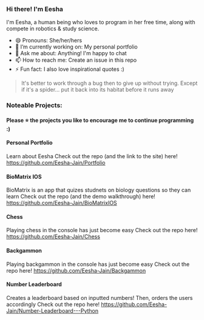 ### Hi there! I'm Eesha

I'm Eesha, a human being who loves to program in her free time, along with compete in robotics & study science.

* 😄 Pronouns: She/her/hers
* 🔭 I’m currently working on: My personal portfolio
* 💬 Ask me about: Anything! I'm happy to chat
* 📫 How to reach me: Create an issue in this repo
* ⚡ Fun fact: I also love inspirational quotes :)

> It's better to work through a bug then to give up without trying. Except if it's a spider... put it back into its habitat before it runs away

### Noteable Projects:

#### Please ⭐ the projects you like to encourage me to continue programming :)

#### Personal Portfolio
Learn about Eesha
Check out the repo (and the link to the site) here! https://github.com/Eesha-Jain/Portfolio 

#### BioMatrix IOS
BioMatrix is an app that quizes studnets on biology questions so they can learn
Check out the repo (and the demo walkthrough) here! https://github.com/Eesha-Jain/BioMatrixIOS

#### Chess
Playing chess in the console has just become easy
Check out the repo here! https://github.com/Eesha-Jain/Chess

#### Backgammon
Playing backgammon in the console has just become easy
Check out the repo here! https://github.com/Eesha-Jain/Backgammon

#### Number Leaderboard
Creates a leaderboard based on inputted numbers! Then, orders the users accordingly
Check out the repo here! https://github.com/Eesha-Jain/Number-Leaderboard---Python
